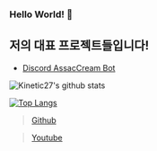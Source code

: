 ### Hello World! 👋
## 저의 대표 프로젝트들입니다!
* [Discord AssacCream Bot](https://discord.com/oauth2/authorize?client_id=756328559827746847&permissions=8&scope=bot, "Invited Link")

![Kinetic27's github stats](https://github-readme-stats.vercel.app/api?username=ERRrOR404&show_icons=true)

[![Top Langs](https://github-readme-stats.vercel.app/api/top-langs/?username=ERRrOR404&layout=compact&theme=dracular)](https://github.com/ERRrOR404)

> [Github](https://github.com/ERRrOR404/)

> [Youtube](https://www.youtube.com/channel/UCnyAwLg9s0Wn35H5pPoK-rg)
